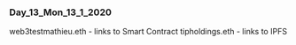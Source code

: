 ### Day_13_Mon_13_1_2020 
web3testmathieu.eth   - links to Smart Contract
tipholdings.eth       - links to IPFS
